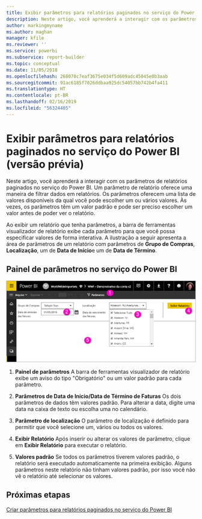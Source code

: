 ```yaml
---
title: Exibir parâmetros para relatórios paginados no serviço do Power BI (versão prévia)
description: Neste artigo, você aprenderá a interagir com os parâmetros de relatórios paginados no serviço do Power BI.
author: markingmyname
ms.author: maghan
manager: kfile
ms.reviewer: ''
ms.service: powerbi
ms.subservice: report-builder
ms.topic: conceptual
ms.date: 11/05/2018
ms.openlocfilehash: 268070c7eaf3675e034f5d609adc45045e0b3aab
ms.sourcegitcommit: 91ac6185f7026ddbaa925dc54057bb742b4fa411
ms.translationtype: HT
ms.contentlocale: pt-BR
ms.lasthandoff: 02/16/2019
ms.locfileid: "56324405"
---
```

# <a name="view-parameters-for-paginated-reports-in-the-power-bi-service-preview"></a>Exibir parâmetros para relatórios paginados no serviço do Power BI (versão prévia)

Neste artigo, você aprenderá a interagir com os parâmetros de relatórios paginados no serviço do Power BI.  Um parâmetro de relatório oferece uma maneira de filtrar dados em relatórios. Os parâmetros oferecem uma lista de valores disponíveis da qual você pode escolher um ou vários valores. Às vezes, os parâmetros têm um valor padrão e pode ser preciso escolher um valor antes de poder ver o relatório.  

Ao exibir um relatório que tenha parâmetros, a barra de ferramentas visualizador de relatório exibe cada parâmetro para que você possa especificar valores de forma interativa. A ilustração a seguir apresenta a área de parâmetros de um relatório com parâmetros de **Grupo de Compras**, **Localização**, um de **Data de Início**e um de **Data de Término**.  

## <a name="parameters-pane-in-the-power-bi-service"></a>Painel de parâmetros no serviço do Power BI

![Exibir um relatório paginado com parâmetros](media/paginated-reports-view-parameters/power-bi-paginated-view-parameters.png)
  
1.  **Painel de parâmetros** A barra de ferramentas visualizador de relatório exibe um aviso do tipo "Obrigatório" ou um valor padrão para cada parâmetro.    
  
2.  **Parâmetros de Data de Início/Data de Término de Faturas** Os dois parâmetros de dados têm valores padrão. Para alterar a data, digite uma data na caixa de texto ou escolha uma no calendário.  
  
3.  **Parâmetro de localização** O parâmetro de localização é definido para permitir que você selecione um, vários ou todos os valores. 
  
4.  **Exibir Relatório** Após inserir ou alterar os valores de parâmetro, clique em **Exibir Relatório** para executar o relatório. 

5. **Valores padrão** Se todos os parâmetros tiverem valores padrão, o relatório será executado automaticamente na primeira exibição. Alguns parâmetros neste relatório não tinham valores padrão, por isso você não vê o relatório até selecionar os valores.  

## <a name="next-steps"></a>Próximas etapas

[Criar parâmetros para relatórios paginados no serviço do Power BI](paginated-reports-parameters.md)
